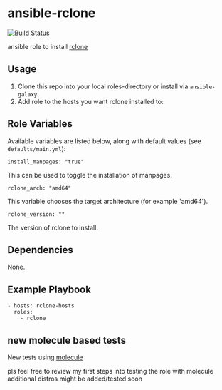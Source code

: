 # ansible-rclone

[![Build Status](https://travis-ci.org/stefangweichinger/ansible-rclone.svg?branch=master)](https://travis-ci.org/stefangweichinger/ansible-rclone)

ansible role to install [rclone](https://github.com/ncw/rclone)

## Usage

1. Clone this repo into your local roles-directory or install via `ansible-galaxy`.
2. Add role to the hosts you want rclone installed to:

## Role Variables

Available variables are listed below, along with default values (see `defaults/main.yml`):

    install_manpages: "true"

This can be used to toggle the installation of manpages.

    rclone_arch: "amd64"

This variable chooses the target architecture (for example 'amd64').

    rclone_version: ""

The version of rclone to install.

## Dependencies

None.

## Example Playbook

    - hosts: rclone-hosts
      roles:
        - rclone

## new molecule based tests

New tests using [molecule](https://molecule.readthedocs.io/en/latest/index.html)

pls feel free to review my first steps into testing the role with molecule
additional distros might be added/tested soon
